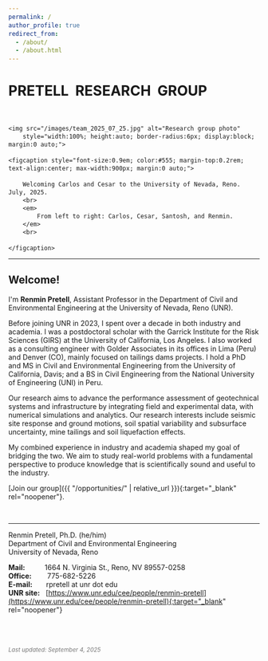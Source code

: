 ```yaml
---
permalink: /
author_profile: true
redirect_from: 
  - /about/
  - /about.html
---
```


# **PRETELL &nbsp;RESEARCH &nbsp;GROUP**
<br>

<!-- Group picture -->

<!--
<h1 class="team-section" style="text-align:center; text-decoration:underline;">
	TEAM
</h1>
-->

<figure style="margin: 0 auto 0.5rem auto; max-width: 900px;">

	<img src="/images/team_2025_07_25.jpg" alt="Research group photo" 
		style="width:100%; height:auto; border-radius:6px; display:block; margin:0 auto;">

	<figcaption style="font-size:0.9em; color:#555; margin-top:0.2rem; text-align:center; max-width:900px; margin:0 auto;">
	
		Welcoming Carlos and Cesar to the University of Nevada, Reno. July, 2025.
		<br>
		<em>
			From left to right: Carlos, Cesar, Santosh, and Renmin.
		</em>
		<br>
	
	</figcaption>
</figure>


---

<!-- ## **<u>WELCOME</u>** -->

## Welcome! 

I'm **Renmin Pretell**, Assistant Professor in the Department of Civil and Environmental Engineering 
at the University of Nevada, Reno (UNR). 

<!-- ## **<u>ABOUT THE PRINCIPAL INVESTIGATOR</u>** -->

Before joining UNR in 2023, I spent over a decade in both industry and academia. I was a postdoctoral scholar 
with the Garrick Institute for the Risk Sciences (GIRS) at the University of California, Los Angeles. 
I also worked as a consulting engineer with Golder Associates in its offices in Lima (Peru) and Denver (CO), 
mainly focused on tailings dams projects. I hold a PhD and MS in Civil and Environmental Engineering 
from the University of California, Davis; and a BS in Civil Engineering from the National University of Engineering 
(UNI) in Peru. 


<!-- ## **<u>OUR RESEARCH</u>** -->

Our research aims to advance the performance assessment of geotechnical systems and infrastructure by 
integrating field and experimental data, with numerical simulations and analytics. Our research interests 
include seismic site response and ground motions, soil spatial variability and subsurface uncertainty, 
mine tailings and soil liquefaction effects. 

My combined experience in industry and academia shaped my goal of bridging the two. 
We aim to study real-world problems with a fundamental perspective to produce knowledge that is scientifically sound 
and useful to the industry. 

[Join our group]({{ "/opportunities/" | relative_url }}){:target="_blank" rel="noopener"}.

<!-- ## **<u>CONTACT</u>** -->
<br>

---


Renmin Pretell, Ph.D. (he/him)<br>
Department of Civil and Environmental Engineering<br>
University of Nevada, Reno<br>

<b>Mail:</b> &nbsp;&nbsp;&nbsp;&nbsp;&nbsp;&nbsp;&nbsp;&nbsp;&nbsp;1664 N. Virginia St., Reno, NV 89557-0258<br>
<b>Office:</b> &nbsp;&nbsp;&nbsp;&nbsp;&nbsp;&nbsp;&nbsp;775-682-5226<br>
<b>E-mail:</b> &nbsp;&nbsp;&nbsp;&nbsp;&nbsp;&nbsp;rpretell at unr dot edu<br>
<b>UNR site:</b> &nbsp;&nbsp;[https://www.unr.edu/cee/people/renmin-pretell](https://www.unr.edu/cee/people/renmin-pretell){:target="_blank" rel="noopener"}

<br>
<br>

<small><span style="color: #777;"><em>Last updated: September 4, 2025</em></span></small>
